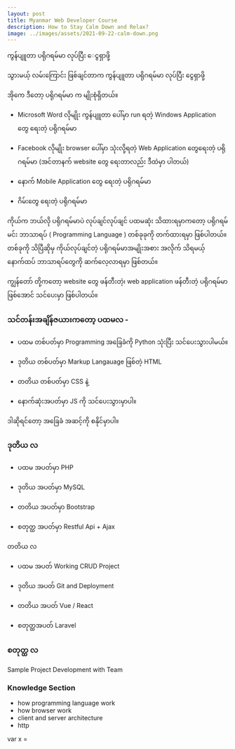 ```yaml
---
layout: post
title: Myanmar Web Developer Course
description: How to Stay Calm Down and Relax?
image: ../images/assets/2021-09-22-calm-down.png
---
```


ကွန်ပျူတာ ပရိုဂရမ်မာ လုပ်ပြီး  ေငွရှာဖို့

သွားမယ့် လမ်းကြောင်း 
ဖြစ်ချင်တာက
ကွန်ပျူတာ ပရိုဂရမ်မာ လုပ်ပြီး ငွေရှာဖို့

အိုကေ ဒီတော့
ပရိုဂရမ်မာ က မျိုးစုံရှိတယ်။

- Microsoft Word လိုမျိုး ကွန်ပျူတာ ပေါ်မှာ run ရတဲ့ Windows Application တွေ ရေးတဲ့ ပရိုဂရမ်မာ

- Facebook လိုမျိုး browser ပေါ်မှာ သုံးလို့ရတဲ့ Web Application တွေရေးတဲ့ ပရိုဂရမ်မာ (အင်တာနက် website တွေ ရေးတာလည်း ဒီထဲမှာ ပါတယ်)

- နောက် Mobile Application တွေ ရေးတဲ့ ပရိုဂရမ်မာ

- ဂိမ်းတွေ ရေးတဲ့ ပရိုဂရမ်မာ



ကိုယ်က ဘယ်လို ပရိုဂရမ်မာပဲ လုပ်ချင်လုပ်ချင် ပထမဆုံး သိထားရမှာကတော့ ပရိုဂရမ်မင်း ဘာသာရပ် ( Programming Language ) တစ်ခုခုကို တက်ထားရမှာ ဖြစ်ပါတယ်။ တစ်ခုကို သိပြီဆိုမှ ကိုယ်လုပ်ချင်တဲ့ ပရိုဂရမ်မာအမျိုးအစား အလိုက် သိရမယ့် နောက်ထပ် ဘာသာရပ်တွေကို ဆက်လေ့လာရမှာ ဖြစ်တယ်။

ကျွန်တော် တို့ကတော့ website တွေ ဖန်တီးတဲ့၊ web application ဖန်တီးတဲ့ ပရိုဂရမ်မာ ဖြစ်အောင် သင်ပေးမှာ ဖြစ်ပါတယ်။

### သင်တန်းအချိန်ဇယားကတော့ ပထမလ -

- ပထမ တစ်ပတ်မှာ Programming အခြေခံကို Python သုံးပြီး သင်ပေးသွားပါမယ်။

- ဒုတိယ တစ်ပတ်မှာ Markup Langauage ဖြစ်တဲ့ HTML

- တတိယ တစ်ပတ်မှာ CSS နဲ့

- နောက်ဆုံးအပတ်မှာ JS ကို သင်ပေးသွားမှာပါ။


ဒါဆိုရင်တော့ အခြေခံ အဆင့်ကို စနိုင်မှာပါ။


### ဒုတိယ လ

- ပထမ အပတ်မှာ PHP

- ဒုတိယ အပတ်မှာ MySQL

- တတိယ အပတ်မှာ Bootstrap

- စတုတ္ထ အပတ်မှာ Restful Api + Ajax


တတိယ လ

- ပထမ အပတ် Working CRUD Project

- ဒုတိယ အပတ် Git and Deployment

- တတိယ အပတ် Vue / React

- စတုတ္ထအပတ် Laravel


### စတုတ္ထ လ
Sample Project Development with Team


### Knowledge Section
- how programming language work
- how browser work
- client and server architecture
- http


var x =